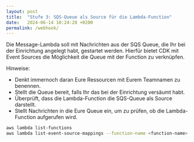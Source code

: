 ```yaml
---
layout: post
title:  "Stufe 3: SQS-Queue als Source für die Lambda-Function"
date:   2024-06-14 10:24:28 +0200
permalink: /webhook/
---
```


Die Message-Lambda soll mit Nachrichten aus der SQS Queue, die Ihr bei der Einrichtung angelegt habt, gestartet werden.
Hierfür bietet CDK mit Event Sources die Möglichkeit die Queue mit der Function zu verknüpfen.

Hinweise:
- Denkt immernoch daran Eure Ressourcen mit Eurem Teamnamen zu benennen.
- Stellt die Queue bereit, falls Ihr das bei der Einrichtung versäumt habt.
- Überprüft, dass die Lambda-Function die SQS-Queue als Source darstellt.
- Stellt Nachrichten in die Eure Queue ein, um zu prüfen, ob die Lambda-Function aufgerufen wird.


```bash
aws lambda list-functions
aws lambda list-event-source-mappings --function-name <function-name>
```